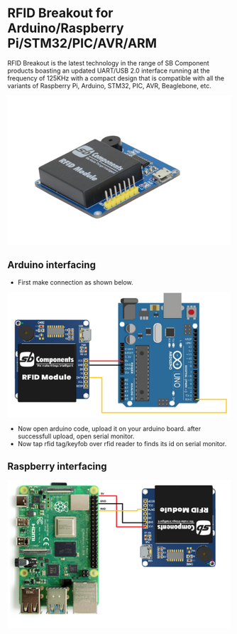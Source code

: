 # RFID Breakout for Arduino/Raspberry Pi/STM32/PIC/AVR/ARM

RFID Breakout is the latest technology in the range of SB Component products boasting an updated UART/USB 2.0 interface running at the frequency of 125KHz with a compact design that is compatible with all the variants of Raspberry Pi, Arduino, STM32, PIC, AVR, Beaglebone, etc.
<p align="center">
<img src="images/rfid-breakout1.png" />
  </p>

## Arduino interfacing
* First make connection as shown below. 
<img src="images/rfid_breakout_circuit_arduino.png" />

* Now open arduino code, upload it on your arduino board. after successfull upload, open serial monitor.
* Now tap rfid tag/keyfob over rfid reader to finds its id on serial monitor. 

## Raspberry interfacing

<img src="images/rfid_breakout_circuit_raspberry.png" />
